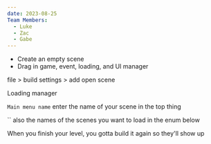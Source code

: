 ```yaml
---
date: 2023-08-25
Team Members:
  - Luke
  - Zac
  - Gabe
---
```



- Create an empty scene
- Drag in game, event, loading, and UI manager

file > build settings > add open scene

Loading manager 



`Main menu name` 
enter the name of your scene in the top thing

``
also the names of the scenes you want to load in the enum below



When you finish your level, you gotta build it again so they'll show up


